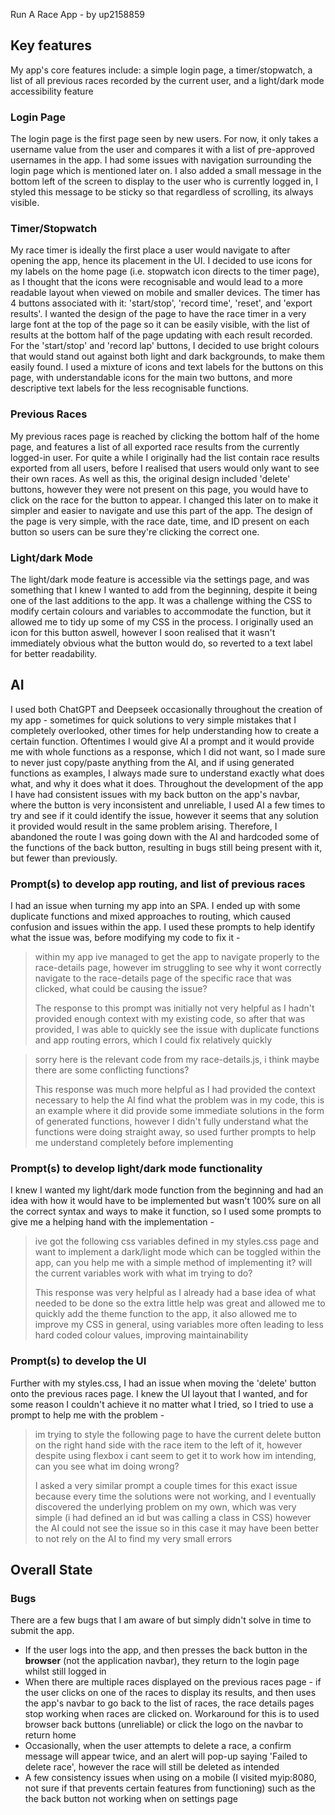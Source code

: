 Run A Race App - by up2158859
## Key features
My app's core features include: a simple login page, a timer/stopwatch, a list of all previous races recorded by the current user, and a light/dark mode accessibility feature


### Login Page
The login page is the first page seen by new users. For now, it only takes a username value from the user and compares it with a list of pre-approved usernames in the app. I had some issues with navigation surrounding the login page which is mentioned later on. I also added a small message in the bottom left of the screen to display to the user who is currently logged in, I styled this message to be sticky so that regardless of scrolling, its always visible.


### Timer/Stopwatch
My race timer is ideally the first place a user would navigate to after opening the app, hence its placement in the UI. I decided to use icons for my labels on the home page (i.e. stopwatch icon directs to the timer page), as I thought that the icons were recognisable and would lead to a more readable layout when viewed on mobile and smaller devices.
The timer has 4 buttons associated with it: 'start/stop', 'record time', 'reset', and 'export results'. I wanted the design of the page to have the race timer in a very large font at the top of the page so it can be easily visible, with the list of results at the bottom half of the page updating with each result recorded. For the 'start/stop' and 'record lap' buttons, I decided to use bright colours that would stand out against both light and dark backgrounds, to make them easily found. I used a mixture of icons and text labels for the buttons on this page, with understandable icons for the main two buttons, and more descriptive text labels for the less recognisable functions.


### Previous Races
My previous races page is reached by clicking the bottom half of the home page, and features a list of all exported race results from the currently logged-in user. For quite a while I originally had the list contain race results exported from all users, before I realised that users would only want to see their own races. As well as this, the original design included 'delete' buttons, however they were not present on this page, you would have to click on the race for the button to appear. I changed this later on to make it simpler and easier to navigate and use this part of the app. The design of the page is very simple, with the race date, time, and ID present on each button so users can be sure they're clicking the correct one. 


### Light/dark Mode
The light/dark mode feature is accessible via the settings page, and was something that I knew I wanted to add from the beginning, despite it being one of the last additions to the app. It was a challenge withing the CSS to modify certain colours and variables to accommodate the function, but it allowed me to tidy up some of my CSS in the process. I originally used an icon for this button aswell, however I soon realised that it wasn't immediately obvious what the button would do, so reverted to a text label for better readability. 


## AI
I used both ChatGPT and Deepseek occasionally throughout the creation of my app - sometimes for quick solutions to very simple mistakes that I completely overlooked, other times for help understanding how to create a certain function. Oftentimes I would give AI a prompt and it would provide me with whole functions as a response, which I did not want, so I made sure to never just copy/paste anything from the AI, and if using generated functions as examples, I always made sure to understand exactly what does what, and why it does what it does. Throughout the development of the app I have had consistent issues with my back button on the app's navbar, where the button is very inconsistent and unreliable, I used AI a few times to try and see if it could identify the issue, however it seems that any solution it provided would result in the same problem arising. Therefore, I abandoned the route I was going down with the AI and hardcoded some of the functions of the back button, resulting in bugs still being present with it, but fewer than previously.

### Prompt(s) to develop app routing, and list of previous races
I had an issue when turning my app into an SPA. I ended up with some duplicate functions and mixed approaches to routing, which caused confusion and issues within the app. I used these prompts to help identify what the issue was, before modifying my code to fix it -

>  within my app ive managed to get the app to navigate properly to the race-details page, however im struggling to see why it wont correctly navigate to the race-details page of the specific race that was clicked, what could be causing the issue?
> 
>  The response to this prompt was initially not very helpful as I hadn't provided enough context with my existing code, so after that was provided, I was able to quickly see the issue with duplicate functions and app routing errors, which I could fix relatively quickly

>  sorry here is the relevant code from my race-details.js, i think maybe there are some conflicting functions?
> 
>  This response was much more helpful as I had provided the context necessary to help the AI find what the problem was in my code, this is an example where it did provide some immediate solutions in the form of generated functions, however I didn't fully understand what the functions were doing straight away, so used further prompts to help me understand completely before implementing

### Prompt(s) to develop light/dark mode functionality
I knew I wanted my light/dark mode function from the beginning and had an idea with how it would have to be implemented but wasn't 100% sure on all the correct syntax and ways to make it function, so I used some prompts to give me a helping hand with the implementation -

>  ive got the following css variables defined in my styles.css page and want to implement a dark/light mode which can be toggled within the app, can you help me with a simple method of implementing it? will the current variables work with what im trying to do?
> 
>  This response was very helpful as I already had a base idea of what needed to be done so the extra little help was great and allowed me to quickly add the theme function to the app, it also allowed me to improve my CSS in general, using variables more often leading to less hard coded colour values, improving maintainability

### Prompt(s) to develop the UI
Further with my styles.css, I had an issue when moving the 'delete' button onto the previous races page. I knew the UI layout that I wanted, and for some reason I couldn't achieve it no matter what I tried, so I tried to use a prompt to help me with the problem -

>  im trying to style the following page to have the current delete button on the right hand side with the race item to the left of it, however despite using flexbox i cant seem to get it to work how im intending, can you see what im doing wrong?
> 
>  I asked a very similar prompt a couple times for this exact issue because every time the solutions were not working, and I eventually discovered the underlying problem on my own, which was very simple (i had defined an id but was calling a class in CSS) however the AI could not see the issue so in this case it may have been better to not rely on the AI to find my very small errors


## Overall State


### Bugs
There are a few bugs that I am aware of but simply didn't solve in time to submit the app.
-  If the user logs into the app, and then presses the back button in the **browser** (not the application navbar), they return to the login page whilst still logged in
-  When there are multiple races displayed on the previous races page - if the user clicks on one of the races to display its results, and then uses the app's navbar to go back to the list of races, the race details pages stop working when races are clicked on. Workaround for this is to used browser back buttons (unreliable) or click the logo on the navbar to return home
-  Occasionally, when the user attempts to delete a race, a confirm message will appear twice, and an alert will pop-up saying 'Failed to delete race', however the race will still be deleted as intended
-  A few consistency issues when using on a mobile (I visited myip:8080, not sure if that prevents certain features from functioning) such as the the back button not working when on settings page
